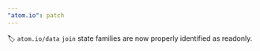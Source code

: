 ```yaml
---
"atom.io": patch
---
```


🏷️ `atom.io/data` `join` state families are now properly identified as readonly.
